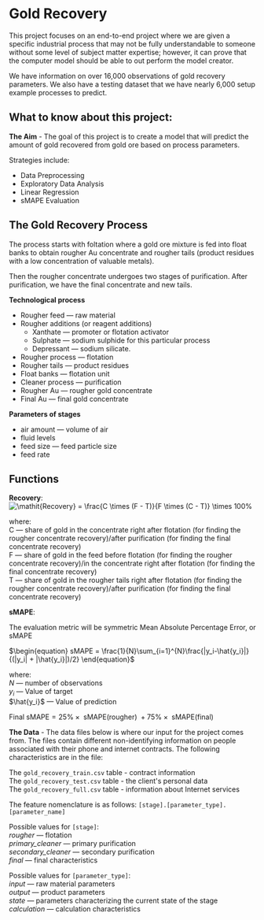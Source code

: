 # Gold Recovery

This project focuses on an end-to-end project where we are given a specific industrial process that may not be fully understandable to someone without some level of subject matter expertise; however, it can prove that the computer model should be able to out perform the model creator.

We have information on over 16,000 observations of gold recovery parameters. We also have a testing dataset that we have nearly 6,000 setup example processes to predict.

## What to know about this project:

**The Aim** - The goal of this project is to create a model that will predict the amount of gold recovered from gold ore based on process parameters.

Strategies include:
- Data Preprocessing
- Exploratory Data Analysis
- Linear Regression
- sMAPE Evaluation

## The Gold Recovery Process

The process starts with foltation where a gold ore mixture is fed into float banks to obtain rougher Au concentrate and rougher tails (product residues with a low concentration of valuable metals).

Then the rougher concentrate undergoes two stages of purification. After purification, we have the final concentrate and new tails.

**Technological process**
- Rougher feed — raw material
- Rougher additions (or reagent additions)
    - Xanthate — promoter or flotation activator
    - Sulphate — sodium sulphide for this particular process
    - Depressant — sodium silicate.
- Rougher process — flotation
- Rougher tails — product residues
- Float banks — flotation unit
- Cleaner process — purification
- Rougher Au — rougher gold concentrate
- Final Au — final gold concentrate

**Parameters of stages**
- air amount — volume of air
- fluid levels
- feed size — feed particle size
- feed rate

## Functions
**Recovery**:
<img src="https://latex.codecogs.com/svg.image?\mathit{Recovery}&space;=&space;\frac{C&space;\times&space;(F&space;-&space;T)}{F&space;\times&space;(C&space;-&space;T)}&space;\times&space;100%" title="\mathit{Recovery} = \frac{C \times (F - T)}{F \times (C - T)} \times 100%" />

where:  
C — share of gold in the concentrate right after flotation (for finding the rougher concentrate recovery)/after purification (for finding the final concentrate recovery)  
F — share of gold in the feed before flotation (for finding the rougher concentrate recovery)/in the concentrate right after flotation (for finding the final concentrate recovery)  
T — share of gold in the rougher tails right after flotation (for finding the rougher concentrate recovery)/after purification (for finding the final concentrate recovery)

**sMAPE**:

The evaluation metric will be symmetric Mean Absolute Percentage Error, or sMAPE

$\begin{equation}
sMAPE = \frac{1}{N}\sum_{i=1}^{N}\frac{|y_i-\hat{y_i}|}{(|y_i| + |\hat{y_i}|)/2}
\end{equation}$

where:  
$N$ — number of observations  
$`y_i`$ — Value of target  
$\hat{y_i}$ — Value of prediction  

$\begin{equation}
\text{Final sMAPE} = 25\% \times \text{ sMAPE(rougher) } + 75\% \times \text{ sMAPE(final) }
\end{equation}$  

**The Data** - The data files below is where our input for the project comes from. The files contain different non-identifying information on people associated with their phone and internet contracts. The following characteristics are in the file:

The `gold_recovery_train.csv` table - contract information  
The `gold_recovery_test.csv` table - the client's personal data  
The `gold_recovery_full.csv` table - information about Internet services  

The feature nomenclature is as follows:
`[stage].[parameter_type].[parameter_name]`

Possible values for `[stage]`:  
*rougher* — flotation  
*primary_cleaner* — primary purification  
*secondary_cleaner* — secondary purification  
*final* — final characteristics  

Possible values for `[parameter_type]`:  
*input* — raw material parameters  
*output* — product parameters  
*state* — parameters characterizing the current state of the stage  
*calculation* — calculation characteristics  
